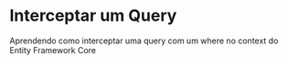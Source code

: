 # Interceptar um Query

Aprendendo como interceptar uma query com um where no context do Entity Framework Core

